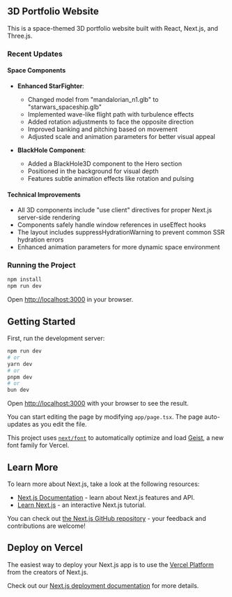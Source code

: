 ## 3D Portfolio Website

This is a space-themed 3D portfolio website built with React, Next.js, and Three.js.

### Recent Updates

#### Space Components
- **Enhanced StarFighter**:
  - Changed model from "mandalorian_n1.glb" to "starwars_spaceship.glb"
  - Implemented wave-like flight path with turbulence effects
  - Added rotation adjustments to face the opposite direction
  - Improved banking and pitching based on movement
  - Adjusted scale and animation parameters for better visual appeal

- **BlackHole Component**:
  - Added a BlackHole3D component to the Hero section
  - Positioned in the background for visual depth
  - Features subtle animation effects like rotation and pulsing

#### Technical Improvements
- All 3D components include "use client" directives for proper Next.js server-side rendering
- Components safely handle window references in useEffect hooks
- The layout includes suppressHydrationWarning to prevent common SSR hydration errors
- Enhanced animation parameters for more dynamic space environment

### Running the Project

```bash
npm install
npm run dev
```

Open [http://localhost:3000](http://localhost:3000) in your browser.

## Getting Started

First, run the development server:

```bash
npm run dev
# or
yarn dev
# or
pnpm dev
# or
bun dev
```

Open [http://localhost:3000](http://localhost:3000) with your browser to see the result.

You can start editing the page by modifying `app/page.tsx`. The page auto-updates as you edit the file.

This project uses [`next/font`](https://nextjs.org/docs/app/building-your-application/optimizing/fonts) to automatically optimize and load [Geist](https://vercel.com/font), a new font family for Vercel.

## Learn More

To learn more about Next.js, take a look at the following resources:

- [Next.js Documentation](https://nextjs.org/docs) - learn about Next.js features and API.
- [Learn Next.js](https://nextjs.org/learn) - an interactive Next.js tutorial.

You can check out [the Next.js GitHub repository](https://github.com/vercel/next.js) - your feedback and contributions are welcome!

## Deploy on Vercel

The easiest way to deploy your Next.js app is to use the [Vercel Platform](https://vercel.com/new?utm_medium=default-template&filter=next.js&utm_source=create-next-app&utm_campaign=create-next-app-readme) from the creators of Next.js.

Check out our [Next.js deployment documentation](https://nextjs.org/docs/app/building-your-application/deploying) for more details.
